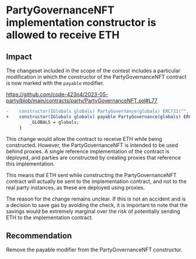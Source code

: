 # PartyGovernanceNFT implementation constructor is allowed to receive ETH

## Impact

The changeset included in the scope of the contest includes a particular modification in which the constructor of the PartyGovernanceNFT contract is now marked with the `payable` modifier.

https://github.com/code-423n4/2023-05-party/blob/main/contracts/party/PartyGovernanceNFT.sol#L77

```diff
-    constructor(IGlobals globals) PartyGovernance(globals) ERC721("", "") {
+    constructor(IGlobals globals) payable PartyGovernance(globals) ERC721("", "") {
         _GLOBALS = globals;
     }
```

This change would allow the contract to receive ETH while being constructed. However, the PartyGovernanceNFT is intended to be used behind proxies. A single reference implementation of the contract is deployed, and parties are constructed by creating proxies that reference this implementation.

This means that ETH sent while constructing the PartyGovernanceNFT contract will actually be sent to the implementation contract, and not to the real party instances, as these are deployed using proxies.

The reason for the change remains unclear. If this is not an accident and is a decision to save gas by avoiding the check, it is important to note that the savings would be extremely marginal over the risk of potentially sending ETH to the implementation contract.

## Recommendation

Remove the payable modifier from the PartyGovernanceNFT constructor. 
